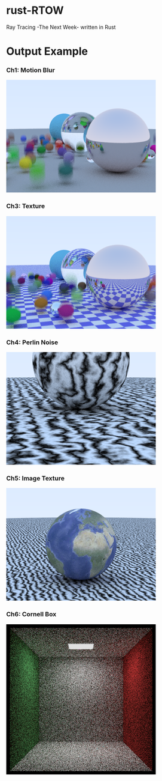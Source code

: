 # rust-RTOW
Ray Tracing -The Next Week- written in Rust

# Output Example
### Ch1: Motion Blur

![Motion Blur](./png/motionblur.png)

### Ch3: Texture

![Checker Texture](./png/texture.png)

### Ch4: Perlin Noise

![Perlin Noise](./png/perlin_turbulence.png)

### Ch5: Image Texture

![](./png/image_texture.png)

### Ch6: Cornell Box

![](./png/cornell.png)
